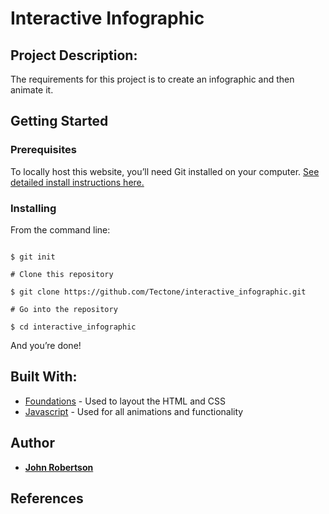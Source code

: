 # Interactive Infographic

## Project Description:

The requirements for this project is to create an infographic and then animate it. 

## Getting Started

### Prerequisites

To locally host this website, you’ll need Git installed on your computer.
[See detailed install instructions here.](https://github.com/Tectone/interactive_infographic.git)

### Installing

From the command line:

```# Initialize git

$ git init

# Clone this repository

$ git clone https://github.com/Tectone/interactive_infographic.git

# Go into the repository

$ cd interactive_infographic

```

And you’re done!

## Built With:

* [Foundations](https://foundation.zurb.com/) - Used to layout the HTML and CSS
* [Javascript](https://www.javascript.com/) - Used for all animations and functionality


## Author

* [**John Robertson**](https://github.com/tectone)

## References

